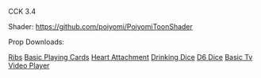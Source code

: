 CCK 3.4 

Shader: https://github.com/poiyomi/PoiyomiToonShader

Prop Downloads:

[Ribs](https://github.com/Kavex/ChilloutVR_Prefabs/releases/tag/Ribs "Ribs")
[Basic Playing Cards](https://github.com/Kavex/ChilloutVR_Prefabs/releases/tag/PlayingCardsNoShuffle "Basic Playing Cards")
[Heart Attachment](https://github.com/Kavex/ChilloutVR_Prefabs/releases/tag/Heart_Attachment "Heart Attachment")
[Drinking Dice](https://github.com/Kavex/ChilloutVR_Prefabs/releases/tag/Drinking_Dice "Drinking Dice")
[D6 Dice](https://github.com/Kavex/ChilloutVR_Prefabs/releases/tag/D6 "D6 Dice")
[Basic Tv Video Player](https://github.com/Kavex/ChilloutVR_Prefabs/releases/tag/Basic-TV-VideoPlayer "Basic Tv Video Player")
